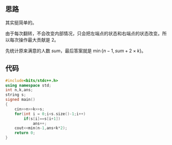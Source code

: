 ## 思路

其实挺简单的。

由于每次翻转，不会改变内部情况，只会把左端点的状态和右端点的状态改变。所以每次操作最大贡献是 $2$。

先统计原来满意的人数 $sum$，最后答案就是 $\min\{n-1,sum+2\times k\}$。

## 代码

```cpp
#include<bits/stdc++.h>
using namespace std;
int n,k,ans;
string s;
signed main()
{
	cin>>n>>k>>s;
	for(int i = 0;i<s.size()-1;i++)
		if(s[i]==s[i+1])
			ans++;
	cout<<min(n-1,ans+k*2);
	return 0;
}
```